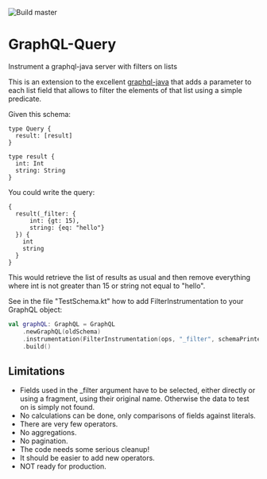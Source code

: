 ![Build master](https://github.com/sheepdreamofandroids/graphql-query/workflows/Build%20master/badge.svg)
# GraphQL-Query
Instrument a graphql-java server with filters on lists

This is an extension to the excellent [graphql-java](https://github.com/graphql-java/graphql-java) that adds a parameter to each list field that allows to filter the elements of that list using a simple predicate.

Given this schema:
```
type Query {
  result: [result]
}

type result {
  int: Int
  string: String
}
```
You could write the query:
```
{
  result(_filter: {
      int: {gt: 15),
      string: {eq: "hello"}
  }) {
    int
    string
  }
}
```
This would retrieve the list of results as usual and then remove everything where int is not greater than 15 or string not equal to "hello". 

See in the file "TestSchema.kt" how to add FilterInstrumentation to your GraphQL object:
```kotlin
val graphQL: GraphQL = GraphQL
    .newGraphQL(oldSchema)
    .instrumentation(FilterInstrumentation(ops, "_filter", schemaPrinter))
    .build()
```

## Limitations
- Fields used in the _filter argument have to be selected, either directly or using a fragment, using their original name. Otherwise the data to test on is simply not found.
- No calculations can be done, only comparisons of fields against literals.
- There are very few operators.
- No aggregations.
- No pagination.
- The code needs some serious cleanup!
- It should be easier to add new operators.
- NOT ready for production.